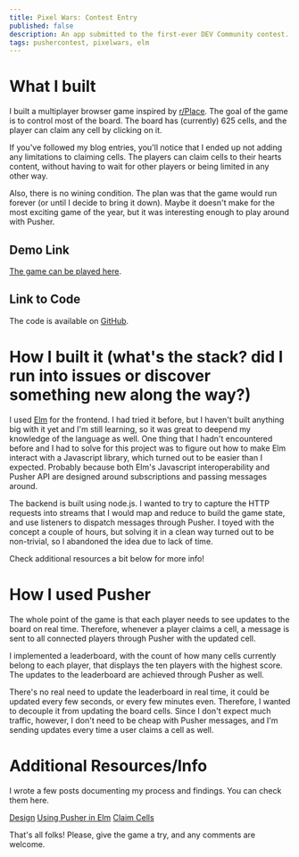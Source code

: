 ```yaml
---
title: Pixel Wars: Contest Entry
published: false
description: An app submitted to the first-ever DEV Community contest. 
tags: pushercontest, pixelwars, elm
---
```


# What I built

I built a multiplayer browser game inspired by [r/Place](https://en.wikipedia.org/wiki/Place_(Reddit)). The goal of the game is to control most of the board. The board has (currently) 625 cells, and the player can claim any cell by clicking on it.

If you've followed my blog entries, you'll notice that I ended up not adding any limitations to claiming cells. The players can claim cells to their hearts content, without having to wait for other players or being limited in any other way.

Also, there is no wining condition. The plan was that the game would run forever (or until I decide to bring it down). Maybe it doesn't make for the most exciting game of the year, but it was interesting enough to play around with Pusher.

## Demo Link

[The game can be played here](https://projects.avalander.com/).

## Link to Code

The code is available on [GitHub](https://github.com/Avalander/pixel-wars).

# How I built it (what's the stack? did I run into issues or discover something new along the way?)

I used [Elm](https://elm-lang.org) for the frontend. I had tried it before, but I haven't built anything big with it yet and I'm still learning, so it was great to deepend my knowledge of the language as well. One thing that I hadn't encountered before and I had to solve for this project was to figure out how to make Elm interact with a Javascript library, which turned out to be easier than I expected. Probably because both Elm's Javascript interoperability and Pusher API are designed around subscriptions and passing messages around.

The backend is built using node.js. I wanted to try to capture the HTTP requests into streams that I would map and reduce to build the game state, and use listeners to dispatch messages through Pusher. I toyed with the concept a couple of hours, but solving it in a clean way turned out to be non-trivial, so I abandoned the idea due to lack of time.

Check additional resources a bit below for more info!

# How I used Pusher

The whole point of the game is that each player needs to see updates to the board on real time. Therefore, whenever a player claims a cell, a message is sent to all connected players through Pusher with the updated cell.

I implemented a leaderboard, with the count of how many cells currently belong to each player, that displays the ten players with the highest score. The updates to the leaderboard are achieved through Pusher as well.

There's no real need to update the leaderboard in real time, it could be updated every few seconds, or every few minutes even. Therefore, I wanted to decouple it from updating the board cells. Since I don't expect much traffic, however, I don't need to be cheap with Pusher messages, and I'm sending updates every time a user claims a cell as well.

# Additional Resources/Info 

I wrote a few posts documenting my process and findings. You can check them here.

[Design](https://dev.to/avalander/pixel-wars-design-358p)
[Using Pusher in Elm](https://dev.to/avalander/pixel-wars-using-pusher-in-elm-4ifb)
[Claim Cells](https://dev.to/avalander/pixel-wars-claim-cells-191g)

That's all folks! Please, give the game a try, and any comments are welcome.

